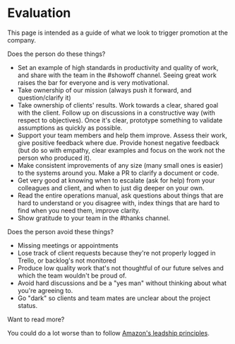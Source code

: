 
# Evaluation

This page is intended as a guide of what we look to trigger promotion at the company.

Does the person do these things?   
   * Set an example of high standards in productivity and quality of work, and share with the team in the #showoff channel. Seeing great work raises the bar for everyone and is very motivational.
   * Take ownership of our mission (always push it forward, and question/clarify it)
   * Take ownership of clients' results. Work towards a clear, shared goal with the client. Follow up on discussions in a constructive way (with respect to objectives). Once it's clear, prototype something to validate assumptions as quickly as possible.
   * Support your team members and help them improve. Assess their work, give positive feedback where due. Provide honest negative feedback (but do so with empathy, clear examples and focus on the work not the person who produced it).
   * Make consistent improvements of any size (many small ones is easier) to the systems around you. Make a PR to clarify a document or code.
   * Get very good at knowing when to escalate (ask for help) from your colleagues and client, and when to just dig deeper on your own.
   * Read the entire operations manual, ask questions about things that are hard to understand or you disagree with, index things that are hard to find when you need them, improve clarity.
   * Show gratitude to your team in the #thanks channel.

Does the person avoid these things?
   * Missing meetings or appointments
   * Lose track of client requests because they're not properly logged in Trello, or backlog's not monitored
   * Produce low quality work that's not thoughtful of our future selves and which the team wouldn't be proud of.
   * Avoid hard discussions and be a "yes man" without thinking about what you're agreeing to.
   * Go "dark" so clients and team mates are unclear about the project status.

Want to read more?

You could do a lot worse than to follow [Amazon's leadship principles](https://www.amazon.jobs/principles).
